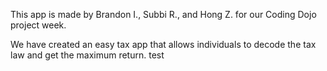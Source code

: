 This app is made by Brandon I., Subbi R., and Hong Z. for our Coding Dojo project week.

We have created an easy tax app that allows individuals to decode the tax law and get the maximum return.
test